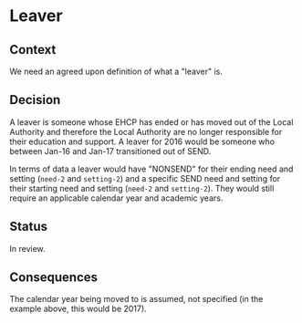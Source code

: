 # Leaver

## Context

We need an agreed upon definition of what a "leaver" is. 

## Decision

A leaver is someone whose EHCP has ended or has moved out of the Local Authority and therefore the Local Authority are no longer responsible for their education and support. A leaver for 2016 would be someone who between Jan-16 and Jan-17 transitioned out of SEND.

In terms of data a leaver would have "NONSEND" for their ending need and setting (`need-2` and `setting-2`) and a specific SEND need and setting for their starting need and setting (`need-2` and `setting-2`). They would still require an applicable calendar year and academic years.

## Status

In review.

## Consequences

The calendar year being moved to is assumed, not specified (in the example above, this would be 2017).
